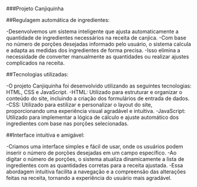###Projeto Canjiquinha

##Regulagem automática de ingredientes:

-Desenvolvemos um sistema inteligente que ajusta automaticamente a quantidade de ingredientes necessários na receita de canjica.
-Com base no número de porções desejadas informado pelo usuário, o sistema calcula e adapta as medidas dos ingredientes de forma precisa.
-Isso elimina a necessidade de converter manualmente as quantidades ou realizar ajustes complicados na receita.

##Tecnologias utilizadas:

-O projeto Canjiquinha foi desenvolvido utilizando as seguintes tecnologias: HTML, CSS e JavaScript.
-HTML: Utilizado para estruturar e organizar o conteúdo do site, incluindo a criação dos formulários de entrada de dados.
-CSS: Utilizado para estilizar e personalizar o layout do site, proporcionando uma experiência visual agradável e intuitiva.
-JavaScript: Utilizado para implementar a lógica de cálculo e ajuste automático dos ingredientes com base nas porções selecionadas.

##Interface intuitiva e amigável:

-Criamos uma interface simples e fácil de usar, onde os usuários podem inserir o número de porções desejadas em um campo específico.
-Ao digitar o número de porções, o sistema atualiza dinamicamente a lista de ingredientes com as quantidades corretas para a receita ajustada.
-Essa abordagem intuitiva facilita a navegação e a compreensão das alterações feitas na receita, tornando a experiência do usuário mais agradável.
